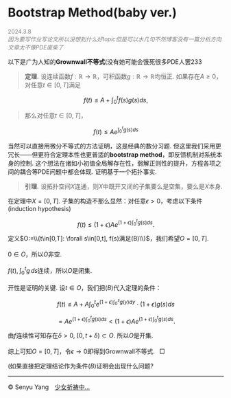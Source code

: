 <style>
.bjimg{
  position: fixed;
  top: 0;
  left: 0;
  width:100%;
height:100%;
min-width: 1000px;
z-index:-10;
zoom: 1;
  background-image: url();
  background-repeat: no-repeat;
  background-size: contain;
  background-position: center 0;
  opacity: 0.3;
  }
</style>
<head>    
<script src="https://cdn.mathjax.org/mathjax/latest/MathJax.js?config=TeX-AMS-MML_HTMLorMML" type="text/javascript"></script>
<script type="text/x-mathjax-config">
MathJax.Hub.Config({
        tex2jax: {
        skipTags: ['script', 'noscript', 'style', 'textarea', 'pre'],
        inlineMath: [['$','$']]
        }
});
</script>
</head>
<div class="bjimg"></div>

# Bootstrap Method(baby ver.)

<font size=2 color="grey">2024.3.8</font> <br/>
*<font size=2 color="grey" >因为要写作业写论文所以没想到什么好topic但是可以水几句不然博客没有一篇分析方向文章太不像PDE废柴了</font>*<br/>

以下是广为人知的**Grownwall不等式**(没有她可能会饿死很多PDE人罢233

> **定理.** 设连续函数$f:\mathbb{R}\to\mathbb{R}$，可积函数$g:\mathbb{R}\to\mathbb{R}$均恒正. 如果存在$A\geq 0$，对任意$t\in[0,T]$满足
>
$$
f(t)\leq A+\int_{0}^tf(s)g(s)ds,
$$
>
> 那么对任意$t\in[0,T]$，
>
$$
f(t)\leq Ae^{\int_0^t g(s)ds}
$$

当然可以直接用微分不等式的方法证明，这是经典的数分习题. 但这里我们采用更冗长——但更符合定理本性也更普适的**bootstrap method**，即反馈机制对系统本身的控制. 这个想法在诸如小初值全局解存在性，弱解正则性的提升，方程各项之间的耦合等PDE问题中都会体现. 证明基于一个拓扑事实.

> **引理.** 设拓扑空间$X$连通，则$X$中既开又闭的子集要么是空集，要么是$X$本身.

在定理中$X=[0,T]$. 子集的构造不那么显然：对任意$\epsilon>0$，考虑以下条件(induction hypothesis)

$$
f(t)\leq (1+\epsilon)Ae^{(1+\epsilon)\int_0^t g(s)ds}.\tag{B}
$$

定义$O:=\\{t\in[0,T]: \forall s\in[0,t], f(s)满足(B)\\}$，我们希望$O=[0,T]$.<br/><br/>
$0\in O$，所以$O$非空.<br/><br/>
$f(t),\int_0^tg\,ds$连续，所以$O$是闭集.<br/><br/>
开性是证明的关键. 设$t\in O$，我们把$(B)$代入定理的条件：

$$
f(t)\leq A+A\int_{0}^te^{(1+\epsilon)\int_0^s g(y)dy}\cdot (1+\epsilon)g(s)ds
$$

$$
=Ae^{(1+\epsilon)\int_0^t g(s)ds}<(1+\epsilon)Ae^{(1+\epsilon)\int_0^t g(s)ds}.
$$

由$f$连续性可知存在$\delta>0$, $[0,t+\delta)\subset O$. 所以$O$是开集.<br/><br/>
综上可知$O=[0,T]$，令$\epsilon\to 0$即得到Grownwall不等式. &ensp;$\Box$<br/>

(如果直接把定理结论作为条件$(B)$证明会出现什么问题?

<hr style="height:1px">

&copy; Senyu Yang&emsp;<a href="." target="_self" >少女祈祷中...</a>
